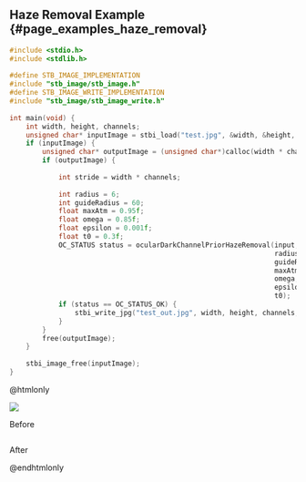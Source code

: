 ## Haze Removal Example {#page_examples_haze_removal}

```c
#include <stdio.h>  
#include <stdlib.h>  
  
#define STB_IMAGE_IMPLEMENTATION  
#include "stb_image/stb_image.h"  
#define STB_IMAGE_WRITE_IMPLEMENTATION  
#include "stb_image/stb_image_write.h"  
  
int main(void) {  
    int width, height, channels;  
    unsigned char* inputImage = stbi_load("test.jpg", &width, &height, &channels, 0);  
    if (inputImage) {  
        unsigned char* outputImage = (unsigned char*)calloc(width * channels * height * sizeof(unsigned char), 1);  
        if (outputImage) {  
  
            int stride = width * channels;  
  
            int radius = 6;
            int guideRadius = 60;
            float maxAtm = 0.95f;
            float omega = 0.85f;
            float epsilon = 0.001f;
            float t0 = 0.3f;
            OC_STATUS status = ocularDarkChannelPriorHazeRemoval(input, output, width, height, stride, 
                                                                 radius,    
                                                                 guideRadius,
                                                                 maxAtm, 
                                                                 omega, 
                                                                 epsilon,
                                                                 t0);
            if (status == OC_STATUS_OK) {
                stbi_write_jpg("test_out.jpg", width, height, channels, outputImage, 100);  
            }
        }  
        free(outputImage);  
    }  
  
    stbi_image_free(inputImage);  
}
```

@htmlonly
<div class="sample-images">
    <div class="img-with-text">
        <img src="images/hazeremoval.jpg"/>
        <p>Before</p>
    </div>
    <div class="img-with-text">
        <img src="images/hazeremoval_out.jpg" alt=""/>
        <p>After</p>
    </div>
</div>
@endhtmlonly
